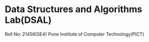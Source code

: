 # Data Structures and Algorithms Lab(DSAL)

Roll No: 21456(SE4) 
Pune Institute of Computer Technology(PICT)
